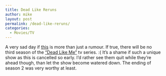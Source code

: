 ```yaml
---
title: Dead Like Reruns
author: mike
layout: post
permalink: /dead-like-reruns/
categories:
  - Movies/TV
---
```

A very sad day if <a target="_blank" href="http://www.deadlikemeonline.com/forum/viewtopic.php?t=6990">this</a> is more than just a rumour. If true, there will be no third season of the <a target="_blank" href="http://www.deadlikeme.tv/">&#8220;Dead Like Me&#8221;</a> tv series. :( It&#8217;s a shame if such a unique show as this is cancelled so early. I&#8217;d rather see them quit while they&#8217;re ahead though, than let the show become watered down. The ending of season 2 was very worthy at least.